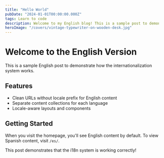 ```yaml
---
title: "Hello World"
pubDate: "2024-01-01T00:00:00.000Z"
tags: Learn to code
description: Welcome to my English blog! This is a sample post to demonstrate the internationalization features.
heroImage: "/covers/vintage-typewriter-on-wooden-desk.jpg"
---
```


# Welcome to the English Version

This is a sample English post to demonstrate how the internationalization system works. 

## Features

- Clean URLs without locale prefix for English content
- Separate content collections for each language
- Locale-aware layouts and components

## Getting Started

When you visit the homepage, you'll see English content by default. To view Spanish content, visit `/es/`.

This post demonstrates that the i18n system is working correctly!

